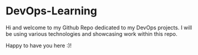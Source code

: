 # DevOps-Learning
Hi and welcome to my Github Repo dedicated to my DevOps projects.
I will be using various technologies and showcasing work within this repo.

Happy to have you here :)!
